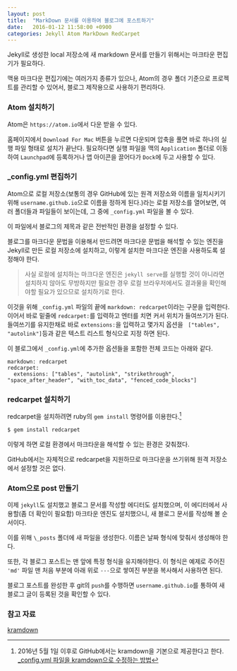 ```yaml
---
layout: post
title:  "MarkDown 문서를 이용하여 블로그에 포스트하기"
date:   2016-01-12 11:58:00 +0900
categories: Jekyll Atom MarkDown RedCarpet
---
```


Jekyll로 생성한 local 저장소에 새 markdown 문서를 만들기 위해서는 마크타운 편집기가 필요하다.

맥용 마크다운 편집기에는 여러가지 종류가 있으나, Atom의 경우 폴더 기준으로 프로젝트를 관리할 수 있어서, 블로그 제작용으로 사용하기 편리하다.


### Atom 설치하기

Atom은 `https://atom.io`에서 다운 받을 수 있다.

홈페이지에서 `Download For Mac` 버튼을 누르면 다운되며 압축을 풀면 바로 하나의 실행 파일 형태로 설치가 끝난다. 필요하다면 실행 파일을 맥의 `Application` 폴더로 이동하여 `Launchpad`에 등록하거나 앱 아이콘을 끌어다가 `Dock`에 두고 사용할 수 있다.


### \_config.yml 편집하기

Atom으로 로컬 저장소(보통의 경우 GitHub에 있는 원격 저장소와 이름을 일치시키기 위해 `username.github.io`으로 이름을 정하게 된다.)라는 로컬 저장소를 열어보면, 여러 폴더들과 파일들이 보이는데, 그 중에 `_config.yml` 파일을 볼 수 있다.

이 파일에서 블로그의 제목과 같은 전반적인 환경을 설정할 수 있다.

블로그를 마크다운 문법을 이용해서 만드려면 마크다운 문법을 해석할 수 있는 엔진을 Jekyll로 만든 로컬 저장소에 설치하고, 이렇게 설치한 마크다운 엔진을 사용하도록 설정해야 한다.

>사실 로컬에 설치하는 마크다운 엔진은 `jekyll serve`를 실행할 것이 아니라면 설치하지 않아도 무방하지만 필요한 경우 로컬 브라우저에서도 결과물을 확인해야할 필요가 있으므로 설치하기로 한다.

이것을 위해 `_config.yml` 파일의 끝에 `markdown: redcarpet`이라는 구문을 입력한다. 이어서 바로 밑줄에 `redcarpet:`를 입력하고 엔터를 치면 커서 위치가 들여쓰기가 된다. 들여쓰기를 유지한채로 바로 `extensions:`을 입력하고 몇가지 옵션을 ` ["tables", "autolink"]`등과 같은 텍스트 리스트 형식으로 지정 하면 된다.

이 블로그에서 `_config.yml`에 추가한 옵션들을 포함한 전체 코드는 아래와 같다.

```text
markdown: redcarpet
redcarpet:
  extensions: ["tables", "autolink", "strikethrough", "space_after_header", "with_toc_data", "fenced_code_blocks"]
```


### redcarpet 설치하기

redcarpet을 설치하려면 ruby의 `gem install` 명령어를 이용한다.[^kramdown]

```sh
$ gem install redcarpet
```

이렇게 하면 로컬 환경에서 마크타운을 해석할 수 있는 환경은 갖춰졌다.

GitHub에서는 자체적으로 redcarpet을 지원하므로 마크다운을 쓰기위해 원격 저장소에서 설정할 것은 없다.


### Atom으로 post 만들기

이제 `jekyll`도 설치했고 블로그 문서를 작성할 에디터도 설치했으며, 이 에디터에서 사용할(좀 더 확인이 필요함) 마크타운 엔진도 설치했으니, 새 블로그 문서를 작성해 볼 순서이다.

이를 위해 `\_posts` 폴더에 새 파일을 생성한다. 이름은 날짜 형식에 맞춰서 생성해야 한다.

또한, 각 블로그 포스트는 맨 앞에 특정 형식을 유지해야한다. 이 형식은 예제로 주어진 ``'md'`` 파일 맨 처음 부분에 아래 위로 `---`으로 쌓여진 부분을 복사해서 사용하면 된다.

블로그 포스트를 완성한 후 git의 `push`를 수행하면 `username.github.io`를 통하여 새 블로그 글이 등록된 것을 확인할 수 있다.

### 참고 자료


[ATOM]: https://atom.io  
[^kramdown]: 2016년 5월 1일 이후로 GitHub에서는 kramdown을 기본으로 제공한다고 한다. [_config.yml 파일을 kramdown으로 수정하는 방법](https://help.github.com/articles/updating-your-markdown-processor-to-kramdown/)

[kramdown](http://kramdown.gettalong.org)
